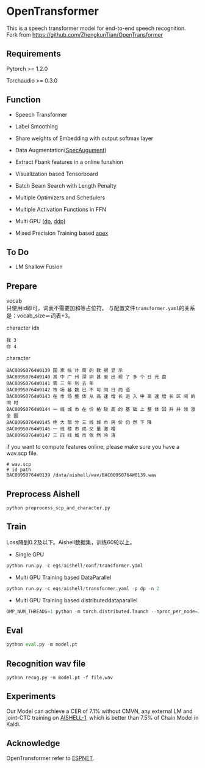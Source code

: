 # OpenTransformer

This is a speech transformer model for end-to-end speech recognition.  
Fork from https://github.com/ZhengkunTian/OpenTransformer
## Requirements
Pytorch >= 1.2.0

Torchaudio >= 0.3.0

## Function

- Speech Transformer

- Label Smoothing

- Share weights of Embedding with output softmax layer

- Data Augmentation([SpecAugument](https://arxiv.org/abs/1904.08779))

- Extract Fbank features in a online funshion

- Visualization based Tensorboard

- Batch Beam Search with Length Penalty

- Multiple Optimizers and Schedulers

- Multiple Activation Functions in FFN

- Multi GPU ([dp](https://pytorch.org/docs/stable/nn.html#dataparallel), [ddp](https://pytorch.org/docs/stable/nn.html#distributeddataparallel))

- Mixed Precision Training based [apex](https://github.com/NVIDIA/apex)

## To Do
- LM Shallow Fusion

## Prepare
vocab  
只使用id即可，词表不需要加<blank>和<unk>等占位符。
与配置文件`transformer.yaml`的关系是：vocab_size＝词表+3。

character idx
```
我 3
你 4
```

character
```
BAC009S0764W0139 国 家 统 计 局 的 数 据 显 示
BAC009S0764W0140 其 中 广 州 深 圳 甚 至 出 现 了 多 个 日 光 盘
BAC009S0764W0141 零 三 年 到 去 年
BAC009S0764W0142 市 场 基 数 已 不 可 同 日 而 语
BAC009S0764W0143 在 市 场 整 体 从 高 速 增 长 进 入 中 高 速 增 长 区 间 的 同 时
BAC009S0764W0144 一 线 城 市 在 价 格 较 高 的 基 础 上 整 体 回 升 并 领 涨 全 国
BAC009S0764W0145 绝 大 部 分 三 线 城 市 房 价 仍 然 下 降
BAC009S0764W0146 一 线 楼 市 成 交 量 激 增
BAC009S0764W0147 三 四 线 城 市 依 然 冷 清
```
if you want to compute features online, please make sure you have a wav.scp file.
```
# wav.scp
# id path
BAC009S0764W0139 /data/aishell/wav/BAC009S0764W0139.wav
```

## Preprocess Aishell
```
python preprocess_scp_and_character.py
```

## Train
Loss降到0.2及以下。Aishell数据集，训练60轮以上。

- Single GPU

```python
python run.py -c egs/aishell/conf/transformer.yaml
```
- Multi GPU Training based DataParallel
```python
python run.py -c egs/aishell/transformer.yaml -p dp -n 2
```
- Multi GPU Training based distributeddataparallel
```python
OMP_NUM_THREADS=1 python -m torch.distributed.launch --nproc_per_node=2 run.py -c egs/aishell/transformer.yaml -p ddp -n 2
```

## Eval
```python
python eval.py -m model.pt
```

## Recognition wav file
```
python recog.py -m model.pt -f file.wav
```

## Experiments
Our Model can achieve a CER of 7.1% without CMVN, any external LM and joint-CTC training on [AISHELL-1](http://www.openslr.org/33/), which is better than 7.5% of Chain Model in Kaldi.

## Acknowledge
OpenTransformer refer to [ESPNET](https://github.com/espnet/espnet).
